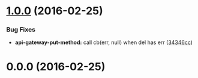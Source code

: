 <a name="1.0.0"></a>
# [1.0.0](https://github.com/ToQoz/api-gateway-put-method/compare/v1.0.0...v1.0.0) (2016-02-25)


### Bug Fixes

* **api-gateway-put-method:** call cb(err, null) when del has err ([34346cc](https://github.com/ToQoz/api-gateway-put-method/commit/34346cc))



<a name="0.0.0"></a>
# 0.0.0 (2016-02-25)




